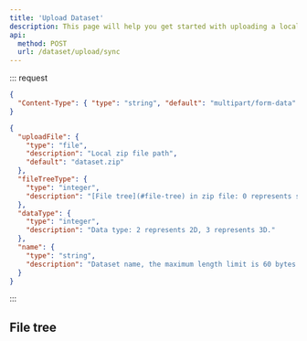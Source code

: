 ```yaml
---
title: 'Upload Dataset'
description: This page will help you get started with uploading a local dataset zip file to Rosetta synchronously, the file size should be less than 100MB, and you need to put the files according to [File tree](#file-tree).
api:
  method: POST
  url: /dataset/upload/sync
---
```


::: request

```json [headers]
{
  "Content-Type": { "type": "string", "default": "multipart/form-data" }
}
```

```json [body:form]
{
  "uploadFile": {
    "type": "file",
    "description": "Local zip file path",
    "default": "dataset.zip"
  },
  "fileTreeType": {
    "type": "integer",
    "description": "[File tree](#file-tree) in zip file: 0 represents sensor oriented."
  },
  "dataType": {
    "type": "integer",
    "description": "Data type: 2 represents 2D, 3 represents 3D."
  },
  "name": {
    "type": "string",
    "description": "Dataset name, the maximum length limit is 60 bytes."
  }
}
```

:::

<!--@include: common-response.md-->

## File tree

<!--@include: file-tree.md-->
